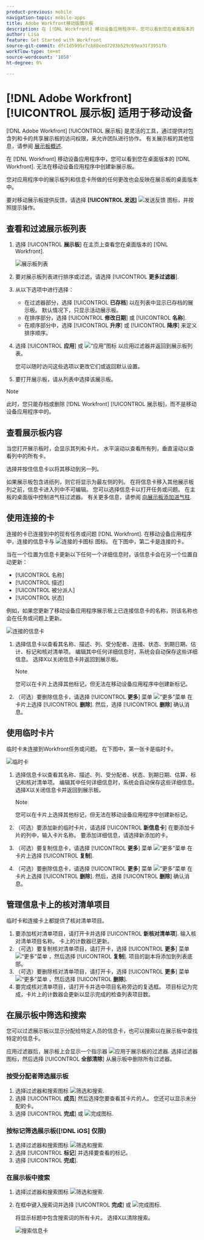 ```yaml
---
product-previous: mobile
navigation-topic: mobile-apps
title: Adobe Workfront移动版展示板
description: 在 [!DNL Workfront] 移动设备应用程序中，您可以看到您在桌面版本的 [!DNL Workfront].
author: Lisa
feature: Get Started with Workfront
source-git-commit: dfc1d5995c7cb80ced7293b529c69ea31f3951fb
workflow-type: tm+mt
source-wordcount: '1058'
ht-degree: 0%

---
```


# [!DNL Adobe Workfront] [!UICONTROL 展示板] 适用于移动设备

[!DNL Adobe Workfront] [!UICONTROL 展示板] 是灵活的工具，通过提供对包含列和卡的共享展示板的访问权限，来允许团队进行协作。 有关展示板的其他信息，请参阅 [展示板概述](/help/quicksilver/agile/boards-overview.md).

在 [!DNL Workfront] 移动设备应用程序中，您可以看到您在桌面版本的 [!DNL Workfront]. 无法在移动设备应用程序中创建新展示板。

您对应用程序中的展示板列和信息卡所做的任何更改也会反映在展示板的桌面版本中。

要对移动展示板提供反馈，请选择 **[!UICONTROL 发送]** ![发送反馈](assets/mobile-send-feedback-icon.png) 图标，并按照提示操作。

## 查看和过滤展示板列表

1. 选择 [!UICONTROL **展示板**] 在主页上查看您在桌面版本的 [!DNL Workfront].

   ![展示板列表](assets/mobile-all-boards-displayed.png)

1. 要对展示板列表进行排序或过滤，请选择 [!UICONTROL **更多过滤器**].
1. 从以下选项中进行选择：

   * 在过滤器部分，选择 [!UICONTROL **已存档**] 以在列表中显示已存档的展示板。 默认情况下，只显示活动展示板。
   * 在排序部分，选择 [!UICONTROL **修改日期**] 或 [!UICONTROL **名称**].
   * 在顺序部分中，选择 [!UICONTROL **升序**] 或 [!UICONTROL **降序**] 来定义排序顺序。

1. 选择 [!UICONTROL **应用**] 或 ![“应用”图标](assets/mobile-apply-icon-checkmark.png) 以应用过滤器并返回到展示板列表。

   您可以随时访问这些选项以更改它们或返回默认设置。

1. 要打开展示板，请从列表中选择该展示板。

>[!NOTE]
>
>此时，您只能存档或删除 [!DNL Workfront] [!UICONTROL 展示板]，而不是移动设备应用程序中的。

## 查看展示板内容

当您打开展示板时，会显示其列和卡片。 水平滚动以查看所有列，垂直滚动以查看列中的所有卡。

选择并按住信息卡以将其移动到另一列。

如果展示板包含进纸列，则它将显示为最左侧的列。 在将信息卡移入其他展示板列之前，信息卡进入列中不可编辑。 您可以选择信息卡以打开任务或问题。 在主板的桌面版中控制进气柱过滤器。 有关更多信息，请参阅 [向展示板添加进气柱](/help/quicksilver/agile/use-boards-agile-planning-tools/add-intake-column-to-board.md).

## 使用连接的卡

连接的卡已连接到中的现有任务或问题 [!DNL Workfront]. 在移动设备应用程序中，连接的信息卡与 ![连接的卡图标](assets/mobile-boards-connected-card-icon.png) 图标。 在下图中，第二卡是连接的卡。

当在一个位置为信息卡更新以下任何一个详细信息时，该信息卡会在另一个位置自动更新：

* [!UICONTROL 名称]
* [!UICONTROL 描述]
* [!UICONTROL 被分派人]
* [!UICONTROL 状态]

例如，如果您更新了移动设备应用程序展示板上已连接信息卡的名称，则该名称也会在任务或问题上更新。

![连接的信息卡](assets/mobile-types-of-cards.png)

1. 选择信息卡以查看其名称、描述、列、受分配者、连接、状态、到期日期、估计、标记和核对清单项。 编辑其中任何详细信息时，系统会自动保存这些详细信息。 选择X以关闭信息卡并返回到展示板。

   >[!NOTE]
   >
   >您可以在卡片上选择其他标记，但无法在移动设备应用程序中创建新标记。

1. （可选）要删除信息卡，请选择 [!UICONTROL **更多**] 菜单 ![“更多”菜单](assets/more-icon-spectrum.png) 在卡片上选择 [!UICONTROL **删除**]. 然后，选择 [!UICONTROL **删除**] 确认消息。

## 使用临时卡片

临时卡未连接到Workfront任务或问题。 在下图中，第一张卡是临时卡。

![临时卡](assets/mobile-types-of-cards.png)

1. 选择信息卡以查看其名称、描述、列、受分配者、状态、到期日期、估算、标记和核对清单项。 编辑其中任何详细信息时，系统会自动保存这些详细信息。 选择X以关闭信息卡并返回到展示板。

   >[!NOTE]
   >
   >您可以在卡片上选择其他标记，但无法在移动设备应用程序中创建新标记。

1. （可选）要添加新的临时卡片，请选择 [!UICONTROL **新信息卡**] 在要添加卡片的列中，输入卡片名称。 要添加详细信息，请选择新添加的卡。

1. （可选）要复制信息卡，请选择 [!UICONTROL **更多**] 菜单 ![“更多”菜单](assets/more-icon-spectrum.png) 在卡片上选择 [!UICONTROL **复制**].

1. （可选）要删除信息卡，请选择 [!UICONTROL **更多**] 菜单 ![“更多”菜单](assets/more-icon-spectrum.png) 在卡片上选择 [!UICONTROL **删除**]. 然后，选择 [!UICONTROL **删除**] 确认消息。

## 管理信息卡上的核对清单项目

临时卡和连接卡上都提供了核对清单项目。

1. 要添加核对清单项目，请打开卡并选择 [!UICONTROL **新核对清单项**]. 输入核对清单项目名称。 卡上的计数器已更新。
1. （可选）要复制核对清单项目，请打开卡，选择 [!UICONTROL **更多**] 菜单 ![“更多”菜单](assets/more-icon-spectrum.png) ，然后选择 [!UICONTROL **复制**]. 项目的副本将添加到列表底部。
1. （可选）要删除核对清单项目，请打开卡，选择 [!UICONTROL **更多**] 菜单 ![“更多”菜单](assets/more-icon-spectrum.png) ，然后选择 [!UICONTROL **删除**].
1. 要完成核对清单项目，请打开卡并选中项目名称旁边的复选框。
项目标记为完成，卡片上的计数器会更新以显示完成的检查列表项目数。

## 在展示板中筛选和搜索

您可以过滤展示板以显示分配给特定人员的信息卡，也可以搜索以在展示板中查找特定的信息卡。

应用过滤器后，展示板上会显示一个指示器 ![应用于展示板的过滤器](assets/active-filter-mobile-boards.png). 选择过滤器图标，然后选择 [!UICONTROL **全部清除**] 从展示板中删除所有过滤器。

### 按受分配者筛选展示板

1. 选择过滤器和搜索图标 ![筛选和搜索](assets/filter-search-icon-mobile-boards.png).
1. 选择 [!UICONTROL **成员**] 然后选择您要查看其卡片的人。 您还可以显示未分配的卡。
1. 选择 [!UICONTROL **完成**] 或 ![完成图标](assets/mobile-apply-icon-checkmark.png).

### 按标记筛选展示板([!DNL iOS] 仅限)

1. 选择过滤器和搜索图标 ![筛选和搜索](assets/filter-search-icon-mobile-boards.png).
1. 选择 [!UICONTROL **标记**] 并选择要查看的标记。
1. 选择 [!UICONTROL **完成**].

### 在展示板中搜索

1. 选择过滤器和搜索图标 ![筛选和搜索](assets/filter-search-icon-mobile-boards.png).
1. 在框中键入搜索词并选择 [!UICONTROL **完成**] 或 ![完成图标](assets/mobile-apply-icon-checkmark.png).

   将显示标题中包含搜索词的所有卡片。
选择X以清除搜索。

   ![搜索信息卡](assets/mobile-search-for-card.png)
